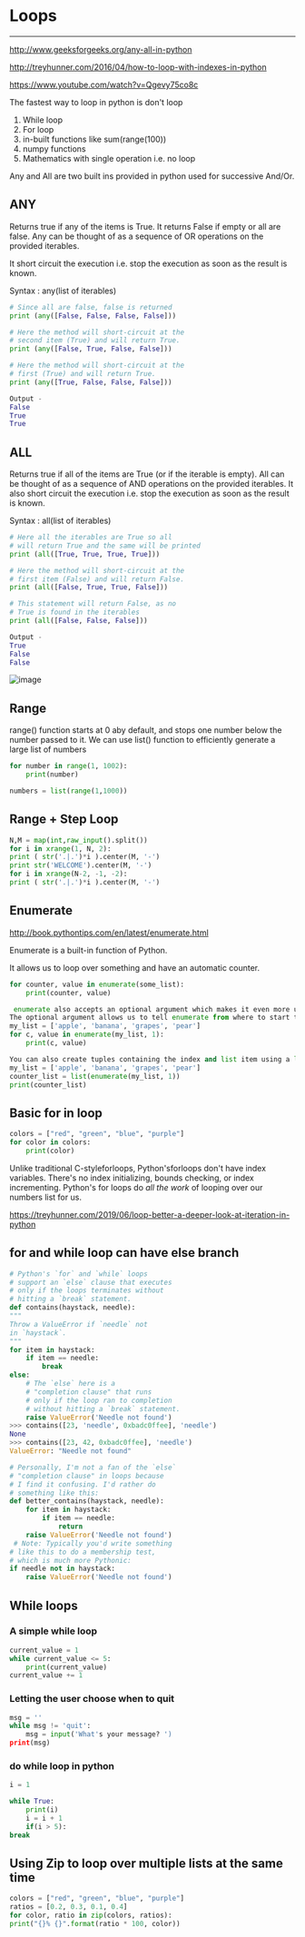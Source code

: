 # Loops

---

<http://www.geeksforgeeks.org/any-all-in-python>

<http://treyhunner.com/2016/04/how-to-loop-with-indexes-in-python>

<https://www.youtube.com/watch?v=Qgevy75co8c>

The fastest way to loop in python is don't loop

1. While loop
2. For loop
3. in-built functions like sum(range(100))
4. numpy functions
5. Mathematics with single operation i.e. no loop

Any and All are two built ins provided in python used for successive And/Or.

## ANY

Returns true if any of the items is True. It returns False if empty or all are false. Any can be thought of as a sequence of OR operations on the provided iterables.

It short circuit the execution i.e. stop the execution as soon as the result is known.

Syntax : any(list of iterables)

```python
# Since all are false, false is returned
print (any([False, False, False, False]))

# Here the method will short-circuit at the
# second item (True) and will return True.
print (any([False, True, False, False]))

# Here the method will short-circuit at the
# first (True) and will return True.
print (any([True, False, False, False]))

Output -
False
True
True
```

## ALL

Returns true if all of the items are True (or if the iterable is empty). All can be thought of as a sequence of AND operations on the provided iterables. It also short circuit the execution i.e. stop the execution as soon as the result is known.

Syntax : all(list of iterables)

```python
# Here all the iterables are True so all
# will return True and the same will be printed
print (all([True, True, True, True]))

# Here the method will short-circuit at the
# first item (False) and will return False.
print (all([False, True, True, False]))

# This statement will return False, as no
# True is found in the iterables
print (all([False, False, False]))

Output -
True
False
False
```

![image](media/Loops-image1.png)

## Range

range() function starts at 0 aby default, and stops one number below the number passed to it. We can use list() function to efficiently generate a large list of numbers

```python
for number in range(1, 1002):
    print(number)

numbers = list(range(1,1000))
```

## Range + Step Loop

```python
N,M = map(int,raw_input().split())
for i in xrange(1, N, 2):
print ( str('.|.')*i ).center(M, '-')
print str('WELCOME').center(M, '-')
for i in xrange(N-2, -1, -2):
print ( str('.|.')*i ).center(M, '-')
```

## Enumerate

<http://book.pythontips.com/en/latest/enumerate.html>

Enumerate is a built-in function of Python.

It allows us to loop over something and have an automatic counter.

```python
for counter, value in enumerate(some_list):
    print(counter, value)

 enumerate also accepts an optional argument which makes it even more useful.
The optional argument allows us to tell enumerate from where to start the index.
my_list = ['apple', 'banana', 'grapes', 'pear']
for c, value in enumerate(my_list, 1):
    print(c, value)

You can also create tuples containing the index and list item using a list.
my_list = ['apple', 'banana', 'grapes', 'pear']
counter_list = list(enumerate(my_list, 1))
print(counter_list)
```

## Basic for in loop

```python
colors = ["red", "green", "blue", "purple"]
for color in colors:
    print(color)
```

Unlike traditional C-styleforloops, Python'sforloops don't have index variables. There's no index initializing, bounds checking, or index incrementing. Python's for loops do *all the work* of looping over our numbers list for us.

<https://treyhunner.com/2019/06/loop-better-a-deeper-look-at-iteration-in-python>

## for and while loop can have else branch

```python
# Python's `for` and `while` loops
# support an `else` clause that executes
# only if the loops terminates without
# hitting a `break` statement.
def contains(haystack, needle):
"""
Throw a ValueError if `needle` not
in `haystack`.
"""
for item in haystack:
    if item == needle:
        break
else:
    # The `else` here is a
    # "completion clause" that runs
    # only if the loop ran to completion
    # without hitting a `break` statement.
    raise ValueError('Needle not found')
>>> contains([23, 'needle', 0xbadc0ffee], 'needle')
None
>>> contains([23, 42, 0xbadc0ffee], 'needle')
ValueError: "Needle not found"

# Personally, I'm not a fan of the `else`
# "completion clause" in loops because
# I find it confusing. I'd rather do
# something like this:
def better_contains(haystack, needle):
    for item in haystack:
        if item == needle:
            return
    raise ValueError('Needle not found')
 # Note: Typically you'd write something
# like this to do a membership test,
# which is much more Pythonic:
if needle not in haystack:
    raise ValueError('Needle not found')
```

## While loops

### A simple while loop

```python
current_value = 1
while current_value <= 5:
    print(current_value)
current_value += 1
```

### Letting the user choose when to quit

```python
msg = ''
while msg != 'quit':
    msg = input('What's your message? ')
print(msg)
```

### do while loop in python

```python
i = 1

while True:
    print(i)
    i = i + 1
    if(i > 5):
break
```

## Using Zip to loop over multiple lists at the same time

```python
colors = ["red", "green", "blue", "purple"]
ratios = [0.2, 0.3, 0.1, 0.4]
for color, ratio in zip(colors, ratios):
print("{}% {}".format(ratio * 100, color))
```
